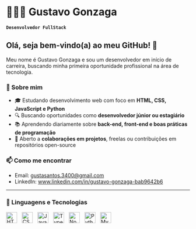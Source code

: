 # 👨🏽‍💻 Gustavo Gonzaga

**`Desenvolvedor FullStack`**

## Olá, seja bem-vindo(a) ao meu GitHub! 👋

Meu nome é Gustavo Gonzaga e sou um desenvolvedor em início de carreira, buscando minha primeira oportunidade profissional na área de tecnologia.

### 🚀 Sobre mim

- 🎓 Estudando desenvolvimento web com foco em **HTML, CSS, JavaScript e Python**
- 🔍 Buscando oportunidades como **desenvolvedor júnior ou estagiário**
- 📚 Aprendendo diariamente sobre **back-end, front-end e boas práticas de programação**
- 🤝 Aberto a **colaborações em projetos**, freelas ou contribuições em repositórios open-source

### 📫 Como me encontrar

- Email: gustasantos.3400@gmail.com
- LinkedIn: www.linkedin.com/in/gustavo-gonzaga-bab9642b6

---

### 🤖 Linguagens e Tecnologias

<img 
    align="left" 
    alt="HTML"
    title="HTML" 
    width="30px" 
    style="padding-right: 10px;" 
    src="https://cdn.jsdelivr.net/gh/devicons/devicon@latest/icons/html5/html5-original.svg" 
/>
<img 
    align="left" 
    alt="CSS" 
    title="CSS"
    width="30px" 
    style="padding-right: 10px;" 
    src="https://cdn.jsdelivr.net/gh/devicons/devicon@latest/icons/css3/css3-original.svg" 
/>
<img 
    align="left" 
    alt="JavaScript" 
    title="JavaScript"
    width="30px" 
    style="padding-right: 10px;" 
    src="https://cdn.jsdelivr.net/gh/devicons/devicon@latest/icons/javascript/javascript-original.svg" 
/>
<img 
    align="left" 
    alt="TypeScript"
    title="TypeScript" 
    width="30px" 
    style="padding-right: 10px;" 
    src="https://cdn.jsdelivr.net/gh/devicons/devicon@latest/icons/typescript/typescript-original.svg" 
/>
<img 
    align="left" 
    alt="Node.Js"
    title="Node.Js" 
    width="30px" 
    style="padding-right: 10px;" 
    src="https://avatars.githubusercontent.com/u/9950313?s=48&v=4" 
/>

<img 
    align="left" 
    alt="Python" 
    title="Python"
    width="30px" 
    style="padding-right: 10px;" 
    src="https://cdn.jsdelivr.net/gh/devicons/devicon@latest/icons/python/python-original.svg" 
/>

<img 
    align="left" 
    alt="MySQL" 
    title="MySQL"
    width="30px" 
    style="padding-right: 10px;" 
    src="https://cdn.jsdelivr.net/gh/devicons/devicon@latest/icons/mysql/mysql-original.svg" 
/>
<!--
<br/>
<br/>

### 📊 Estatísticas

<p>
  <img 
    align="left" 
    alt="GitHub Stats" 
    height="200" 
    style="padding-right: 10px;" 
    src="https://github-readme-stats.vercel.app/api?username=Gustavo-Gonzaga&show_icons=true&theme=radical&include_all_commits=true&locale=pt-br" 
  />

<img 
      align="left" 
      alt="GitHub Stats" 
      height="200" 
      src="https://github-readme-stats.vercel.app/api/top-langs/?username=Gustavo-Gonzaga&theme=radical&layout=compact&custom_title=Tecnologias&langs_count=9" 
  />

</p>
-->

